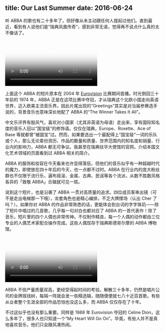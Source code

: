 title: Our Last Summer
date: 2016-06-24
---
听 ABBA 的歌也有二十多年了，但好像从未主动跟任何人提起过他们。直到最近，看到有人说他们是“瑞典凤凰传奇”，感到非常无语，觉得再不说点什么真的太不像话了。

<p><video src="https://myst729.github.io/blog-media/2016/abba-the-last-video.mp4" poster="https://myst729.github.io/blog-images/2016/06/abba-the-last-video.jpg" preload="metadata" controls></video></p>

上面这个 ABBA 的短片原本在 2004 年 [Eurovision](https://en.wikipedia.org/wiki/Eurovision_Song_Contest) 比赛期间首播。时光倒回三十年前的 1974 年，ABBA 正是在这项比赛中夺冠，才从瑞典这个北欧小国走向英语世界，迈入欧美主流音乐界。因此片尾出现的“Greetings”其实是对当届参赛选手说的，背景音乐也意味深长地配了 ABBA 的“The Winner Takes It All”。

<!-- more -->

中文乐评界有股风气，喜欢对小国家（尤其非英语为母语）走出来，享有国际知名度的音乐人冠以“国宝级”的修饰语。仅仅在瑞典，Europe、Roxette、Ace of Base 等就都曾“被国宝”过。然而，如果要选出一个最配得上“国宝级”一词的乐队或个人，那么无论辈份资历、作品的数量和质量、世界范围内的知名度和销量、行业内的影响力，ABBA 都无可争议。我甚至在瑞典驻华大使馆的官网，介绍本国文化艺术领域的页面看到过 ABBA 相关的简介。

ABBA 的服饰和妆容在今天看来也许显得落伍，但他们的音乐似乎有一种超越时代的魔力，即使放在四十年后的今天，也一点都不过时。ABBA 在行业内的庞大粉丝群也不仅限于流行乐，遍布摇滚、金属、古典、民谣等各个流派，从数不胜数风格各异的「致敬 ABBA」合辑就可见一斑。

说到这个短片，也是沿袭了 ABBA 一贯对高质量的追求。四位成员客串出镜（可不是走出电梯那一下哦），龙套角色也是精心编排，不乏大牌撑场（认出 Cher 了吗？）。如果你对 ABBA 的作品非常熟悉的话，更能体会到台词的字字珠玑——除了短片中唱过的几首歌，几乎每一句对白也都对应了 ABBA 的一首代表作！除了音乐，短片里的四个人偶也非常传神。不仅制作精良，每一个人偶的动作都由三位专业的人偶艺术家配合操作完成。这些人偶现存于瑞典斯德哥尔摩的 ABBA 博物馆。

<p><video src="https://myst729.github.io/blog-media/2016/abba-the-making-of-the-last-video.mp4" poster="https://myst729.github.io/blog-images/2016/06/abba-the-making-of-the-last-video.jpg" preload="metadata" controls></video></p>

ABBA 不但产量质量双高，更经受得起时间的考验。解散三十多年，仍然是唱片公司的金牌摇钱树，每隔一阵就会发一些精选辑，随随便便就七八十近百首歌。有些从业者整个生涯全部的作品恐怕也没这么多，而 ABBA 仅仅存在了十年。

不过这似乎也没有那么重要。同样是 1988 年 Eurovision 夺冠的 Celine Dion，这么多年了，很多人也只知道一个“My Heart Will Go On”。毕竟，有些人并不是真地喜欢音乐，他们只会跟风凑热闹。
